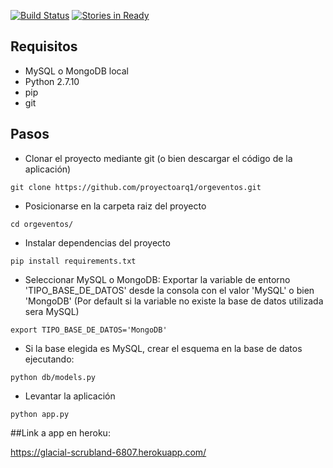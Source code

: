 [![Build Status](https://travis-ci.org/proyectoarq1/orgeventos.svg?branch=master)](https://travis-ci.org/proyectoarq1/orgeventos)
[![Stories in Ready](https://badge.waffle.io/proyectoarq1/orgeventos.png?label=ready&title=Ready)](https://waffle.io/proyectoarq1/orgeventos)

## Requisitos

+ MySQL o MongoDB local
+ Python 2.7.10
+ pip 
+ git

## Pasos

+ Clonar el proyecto mediante git (o bien descargar el código de la aplicación)  


```
git clone https://github.com/proyectoarq1/orgeventos.git
```

+ Posicionarse en la carpeta raiz del proyecto

```
cd orgeventos/
```

+ Instalar dependencias del proyecto

```
pip install requirements.txt
```

+ Seleccionar MySQL o MongoDB: Exportar la variable de entorno 'TIPO_BASE_DE_DATOS' desde la consola con el valor 'MySQL' o bien 'MongoDB' (Por default si la variable no existe la base de datos utilizada sera MySQL) 

```
export TIPO_BASE_DE_DATOS='MongoDB'
```

+ Si la base elegida es MySQL, crear el esquema en la base de datos ejecutando:

```
python db/models.py
```

+ Levantar la aplicación

```
python app.py
```

##Link a app en heroku:

https://glacial-scrubland-6807.herokuapp.com/

